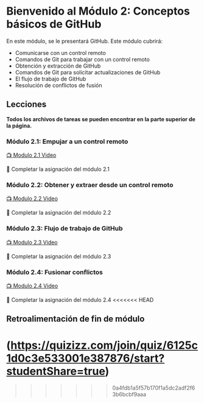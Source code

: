 # Bienvenido al Módulo 2: Conceptos básicos de GitHub

En este módulo, se le presentará GitHub. Este módulo cubrirá:

* Comunicarse con un control remoto
* Comandos de Git para trabajar con un control remoto
* Obtención y extracción de GitHub
* Comandos de Git para solicitar actualizaciones de GitHub
* El flujo de trabajo de GitHub
* Resolución de conflictos de fusión


## Lecciones

**Todos los archivos de tareas se pueden encontrar en la parte superior de la página.**

### Módulo 2.1: Empujar a un control remoto

[:tv: Modulo 2.1 Video](https://youtu.be/R2bLo-KiYlU)

:notebook: Completar la asignación del módulo 2.1

### Módulo 2.2: Obtener y extraer desde un control remoto

[:tv: Modulo 2.2 Video](https://youtu.be/gNaCC_8B1k0)

:notebook: Completar la asignación del módulo 2.2
### Módulo 2.3: Flujo de trabajo de GitHub

[:tv: Modulo 2.3 Video](https://youtu.be/SoaAoATcUxU)

:notebook: Completar la asignación del módulo 2.3

### Módulo 2.4: Fusionar conflictos
[:tv: Modulo 2.4 Video](https://youtu.be/c1210JclnPw)

:notebook: Completar la asignación del módulo 2.4
<<<<<<< HEAD

## Retroalimentación de fin de módulo
(https://quizizz.com/join/quiz/6125c1d0c3e533001e387876/start?studentShare=true)
=======
>>>>>>> 0a4fdb1a5f57b170f1a5dc2adf2f63b6bcbf9aaa
